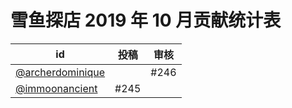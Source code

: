 # 雪鱼探店 2019 年 10 月贡献统计表

| id | 投稿 | 审核 |
| -- | --- | --- |
| [@archerdominique](https://github.com/archerdominique) |  | #246 |
| [@immoonancient](https://github.com/immoonancient) | #245 |

